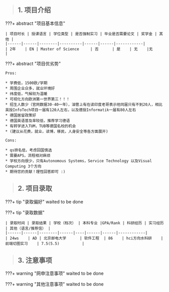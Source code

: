 > ## **1. 项目介绍**

???+ abstract "项目基本信息" 

    | 项目时长 | 授课语言 | 学位类型 | 是否强制实习 | 毕业是否需要论文 | 奖学金 | 其他 |
    |------|------|--------|----------|------|------|------------|
    | 2年    | EN | Master of Science     | 否      | 是    | 无    |无          |

???+ abstract "项目优劣势" 

    Pros:
    
    * 学费低，1500欧/学期
    * 周围企业众多，就业环境好
    * 纬度低，气候较为温暖
    * 可视化方向欧洲第一世界第三！！！
    * 招生人数少（官网数据30-40一年），油管上有在读印度老哥表示他同届只有不到20人，相比英授InfoTech项目一届有120人左右，以及德授Informatik一届有80人左右
    * 德国居留政策好
    * 德国英语普及率较低，推荐学习德语
    * 有转学进入TUM，TUB等德国名校的机会
    * (建议从花费，就业，读博，移民，人身安全等各方面展开)
    
    Cons:
    
    * qs排名低，考虑回国慎选
    * 需要APS，流程相对麻烦
    * 学校方向很少，只有Autonomous Systems，Service Technology 以及Visual Computing 3个方向
    * 期待您的贡献！理性回答即可 :)

> ## **2. 项目录取**

???+ tip "录取偏好"
    waited to be done

???+ tip "录取数据"

    | 录取时间 | 录取结果 | 学校（档次） | 本科专业 |GPA/Rank | 科研经历 | 实习经历 | 其他（语言/推荐信） |
    |------|------|--------|------|----|------|------|------------|
    | 24ws    | AD | 北京邮电大学      | 软件工程  | 86    | hci方向水科研    | 前端切图实习    | 7.5(5.5)          |


> ## **3. 注意事项**

???+ warning "网申注意事项"
    waited to be done

???+ warning "其他注意事项"
    waited to be done

